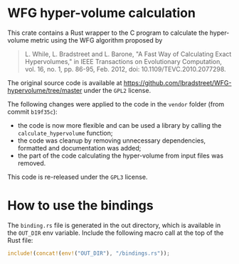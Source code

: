 # WFG hyper-volume calculation

This crate contains a Rust wrapper to the C program to calculate the hyper-volume metric using the WFG algorithm
proposed by

> L. While, L. Bradstreet and L. Barone, "A Fast Way of Calculating Exact Hypervolumes," in IEEE Transactions on
> Evolutionary Computation, vol. 16, no. 1, pp. 86-95, Feb. 2012, doi: 10.1109/TEVC.2010.2077298.

The original source code is available at https://github.com/lbradstreet/WFG-hypervolume/tree/master under the `GPL2`
license.

The following changes were applied to the code in the `vendor` folder (from commit `b19f35c`):

- the code is now more flexible and can be used a library by calling the `calculate_hypervolume` function;
- the code was cleanup by removing unnecessary dependencies, formatted and documentation was added;
- the part of the code calculating the hyper-volume from input files was removed.

This code is re-released under the `GPL3` license.

# How to use the bindings

The `binding.rs` file is generated in the out directory, which is available in the `OUT_DIR` env variable.
Include the following macro call at the top of the Rust file:

```rust
include!(concat!(env!("OUT_DIR"), "/bindings.rs"));
```
   